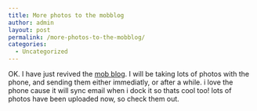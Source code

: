 ```yaml
---
title: More photos to the mobblog
author: admin
layout: post
permalink: /more-photos-to-the-mobblog/
categories:
  - Uncategorized
---
```

OK. I have just revived the [mob blog][1]. I will be taking lots of photos with the phone, and sending them either immediatly, or after a while. i love the phone cause it will sync email when i dock it so thats cool too! lots of photos have been uploaded now, so check them out.

 [1]: http://lsmartman.textamerica.com